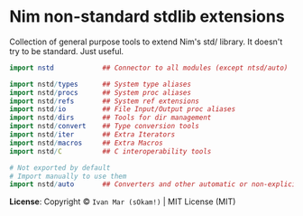 # Nim non-standard stdlib extensions

Collection of general purpose tools to extend Nim's std/ library.
It doesn't try to be standard. Just useful.

```nim
import nstd            ## Connector to all modules (except ntsd/auto)

import nstd/types      ## System type aliases
import nstd/procs      ## System proc aliases
import nstd/refs       ## System ref extensions
import nstd/io         ## File Input/Output proc aliases
import nstd/dirs       ## Tools for dir management
import nstd/convert    ## Type conversion tools
import nstd/iter       ## Extra Iterators
import nstd/macros     ## Extra Macros
import nstd/C          ## C interoperability tools

# Not exported by default
# Import manually to use them
import nstd/auto       ## Converters and other automatic or non-explicit behavior
```

**License**:
Copyright © `Ivan Mar (sOkam!)` | MIT License (MIT)
